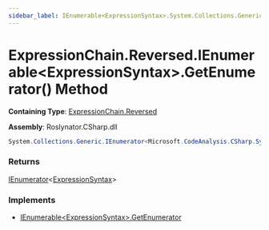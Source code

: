 ```yaml
---
sidebar_label: IEnumerable<ExpressionSyntax>.System.Collections.Generic.IEnumerable<Microsoft.CodeAnalysis.CSharp.Syntax.ExpressionSyntax>.GetEnumerator
---
```


# ExpressionChain\.Reversed\.IEnumerable&lt;ExpressionSyntax&gt;\.GetEnumerator\(\) Method

**Containing Type**: [ExpressionChain.Reversed](../index.md)

**Assembly**: Roslynator\.CSharp\.dll

```csharp
System.Collections.Generic.IEnumerator<Microsoft.CodeAnalysis.CSharp.Syntax.ExpressionSyntax> System.Collections.Generic.IEnumerable<Microsoft.CodeAnalysis.CSharp.Syntax.ExpressionSyntax>.GetEnumerator()
```

### Returns

[IEnumerator](https://docs.microsoft.com/en-us/dotnet/api/system.collections.generic.ienumerator-1)&lt;[ExpressionSyntax](https://docs.microsoft.com/en-us/dotnet/api/microsoft.codeanalysis.csharp.syntax.expressionsyntax)&gt;

### Implements

* [IEnumerable&lt;ExpressionSyntax&gt;.GetEnumerator](https://docs.microsoft.com/en-us/dotnet/api/system.collections.generic.ienumerable-1.getenumerator)
